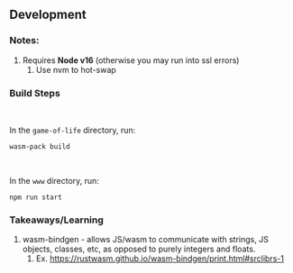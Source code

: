 ## Development

### Notes:

1. Requires <strong>Node v16</strong> (otherwise you may run into ssl errors)
   1. Use nvm to hot-swap

### Build Steps

<br>

In the `game-of-life` directory, run:

```
wasm-pack build
```

<br>

In the `www` directory, run:

```
npm run start
```

### Takeaways/Learning

1. wasm-bindgen - allows JS/wasm to communicate with strings, JS objects, classes, etc, as opposed to purely integers and floats.
   1. Ex. https://rustwasm.github.io/wasm-bindgen/print.html#srclibrs-1
